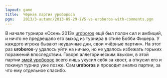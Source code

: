 ```yaml
---
layout: game
title:  Чёрная партия уробороса
pgn:    2013/3-autumn/2013-09-29-iVS-vs-uroboros-with-comments.pgn
---
```


В начале турнира «Осень 2013» [uroboros](http://www.linux.org.ru/people/uroboros/profile) ещё был полон сил и амбиций, и ничто не предвещало его выход из турнира в стиле Бобби Фишера. У каждого игрока бывают неудачные дни, свои «чёрные партии». На этот раз **uroboros**-у удалось уйти на ничью, но не удалось избежать горьких поражений впоследствии. Говоря аллегорическим языком, в этой партии [змей уроборос](http://ru.wikipedia.org/wiki/%D0%A3%D1%80%D0%BE%D0%B1%D0%BE%D1%80%D0%BE%D1%81) всего лишь укусил себя за хвост, а откусил его и покинул турнир уже позже. Сам **uroboros** и проводит анализ партии, за что ему отдельное спасибо.
